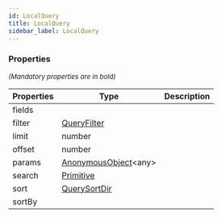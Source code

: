 ```yaml
---
id: LocalQuery
title: LocalQuery
sidebar_label: LocalQuery
---
```




### Properties

<font size="2"><i>(Mandatory properties are in bold)</i></font>

| Properties | Type | Description |
| --------- | ---- | ----------- |
| fields |  |  |
| filter | [QueryFilter](/framework-api/interfaces/QueryFilter.md) |  |
| limit | number |  |
| offset | number |  |
| params | [AnonymousObject](/framework-api/interfaces/AnonymousObject.md)<any\> |  |
| search | [Primitive](/framework-api/types/Primitive.md) |  |
| sort | [QuerySortDir](/framework-api/types/QuerySortDir.md) |  |
| sortBy |  |  |
